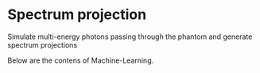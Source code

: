 # Spectrum projection
Simulate multi-energy photons passing through the phantom and generate spectrum projections

Below are the contens of Machine-Learning.
